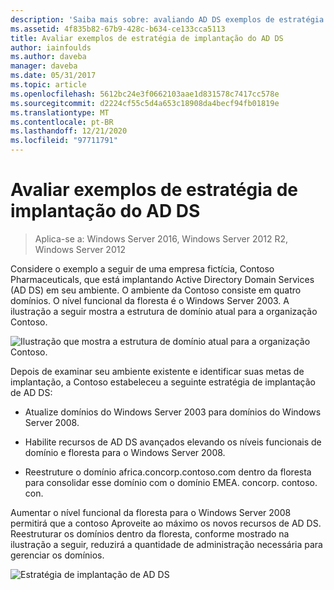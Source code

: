 ```yaml
---
description: 'Saiba mais sobre: avaliando AD DS exemplos de estratégia de implantação'
ms.assetid: 4f835b82-67b9-428c-b634-ce133cca5113
title: Avaliar exemplos de estratégia de implantação do AD DS
author: iainfoulds
ms.author: daveba
manager: daveba
ms.date: 05/31/2017
ms.topic: article
ms.openlocfilehash: 5612bc24e3f0662103aae1d831578c7417cc578e
ms.sourcegitcommit: d2224cf55c5d4a653c18908da4becf94fb01819e
ms.translationtype: MT
ms.contentlocale: pt-BR
ms.lasthandoff: 12/21/2020
ms.locfileid: "97711791"
---
```

# <a name="evaluating-ad-ds-deployment-strategy-examples"></a>Avaliar exemplos de estratégia de implantação do AD DS

>Aplica-se a: Windows Server 2016, Windows Server 2012 R2, Windows Server 2012

Considere o exemplo a seguir de uma empresa fictícia, Contoso Pharmaceuticals, que está implantando Active Directory Domain Services (AD DS) em seu ambiente. O ambiente da Contoso consiste em quatro domínios. O nível funcional da floresta é o Windows Server 2003. A ilustração a seguir mostra a estrutura de domínio atual para a organização Contoso.

![Ilustração que mostra a estrutura de domínio atual para a organização Contoso.](media/Evaluating-AD-DS-Deployment-Strategy-Examples/3dd79e00-48f8-4927-989c-c55a79caf1be.gif)

Depois de examinar seu ambiente existente e identificar suas metas de implantação, a Contoso estabeleceu a seguinte estratégia de implantação de AD DS:

-   Atualize domínios do Windows Server 2003 para domínios do Windows Server 2008.

-   Habilite recursos de AD DS avançados elevando os níveis funcionais de domínio e floresta para o Windows Server 2008.

-   Reestruture o domínio africa.concorp.contoso.com dentro da floresta para consolidar esse domínio com o domínio EMEA. concorp. contoso. con.

Aumentar o nível funcional da floresta para o Windows Server 2008 permitirá que a contoso Aproveite ao máximo os novos recursos de AD DS. Reestruturar os domínios dentro da floresta, conforme mostrado na ilustração a seguir, reduzirá a quantidade de administração necessária para gerenciar os domínios.

![Estratégia de implantação de AD DS](media/Evaluating-AD-DS-Deployment-Strategy-Examples/1c061755-413d-452d-b121-6910f8555327.gif)



